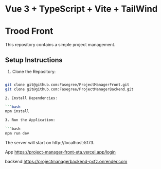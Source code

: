 # Vue 3 + TypeScript + Vite + TailWind

# Trood Front

This repository contains a simple project management.

## Setup Instructions

1. Clone the Repository:

````bash

git clone git@github.com:Fasegree/ProjectManagerFront.git
git clone git@github.com:Fasegree/ProjectManagerBackend.git

2. Install Dependencies:

```bash
npm install

3. Run the Application:

```bash
npm run dev

````

The server will start on http://localhost:5173.

App
https://project-manager-front-eta.vercel.app/login

backend
https://projectmanagerbackend-pxfz.onrender.com
